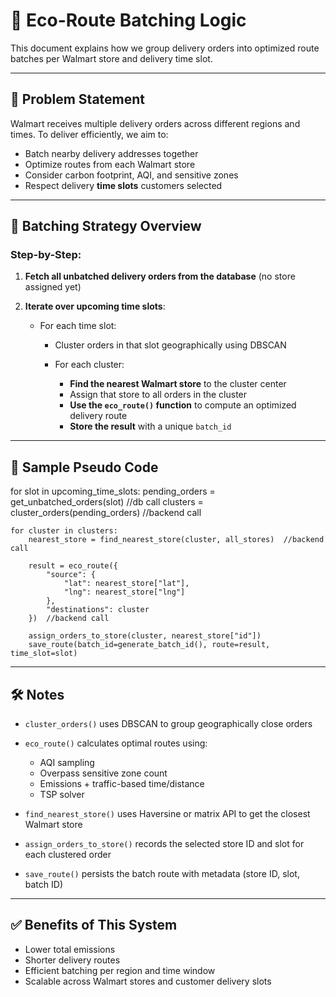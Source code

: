 # 🧠 Eco-Route Batching Logic

This document explains how we group delivery orders into optimized route batches per Walmart store and delivery time slot.

---

## 🚚 Problem Statement

Walmart receives multiple delivery orders across different regions and times. To deliver efficiently, we aim to:

* Batch nearby delivery addresses together
* Optimize routes from each Walmart store
* Consider carbon footprint, AQI, and sensitive zones
* Respect delivery **time slots** customers selected

---

## 🧩 Batching Strategy Overview

### Step-by-Step:

1. **Fetch all unbatched delivery orders from the database** (no store assigned yet)
2. **Iterate over upcoming time slots**:

   * For each time slot:

     * Cluster orders in that slot geographically using DBSCAN
     * For each cluster:

       * **Find the nearest Walmart store** to the cluster center
       * Assign that store to all orders in the cluster
       * **Use the `eco_route()` function** to compute an optimized delivery route
       * **Store the result** with a unique `batch_id`

---

## 🧾 Sample Pseudo Code

for slot in upcoming_time_slots:
    pending_orders = get_unbatched_orders(slot) //db call
    clusters = cluster_orders(pending_orders)  //backend call

    for cluster in clusters:
        nearest_store = find_nearest_store(cluster, all_stores)  //backend call

        result = eco_route({
            "source": {
                "lat": nearest_store["lat"],
                "lng": nearest_store["lng"]
            },
            "destinations": cluster
        })  //backend call

        assign_orders_to_store(cluster, nearest_store["id"])
        save_route(batch_id=generate_batch_id(), route=result, time_slot=slot)

---

## 🛠 Notes

* `cluster_orders()` uses DBSCAN to group geographically close orders
* `eco_route()` calculates optimal routes using:

  * AQI sampling
  * Overpass sensitive zone count
  * Emissions + traffic-based time/distance
  * TSP solver
* `find_nearest_store()` uses Haversine or matrix API to get the closest Walmart store
* `assign_orders_to_store()` records the selected store ID and slot for each clustered order
* `save_route()` persists the batch route with metadata (store ID, slot, batch ID)

---

## ✅ Benefits of This System

* Lower total emissions
* Shorter delivery routes
* Efficient batching per region and time window
* Scalable across Walmart stores and customer delivery slots
